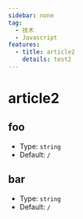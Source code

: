 ```yaml
---
sidebar: none
tag:
  - 技术
  - Javascript
features:
  - title: article2
    details: test2
---
```


# article2

## foo

- Type: `string`
- Default: `/`

## bar

- Type: `string`
- Default: `/`
